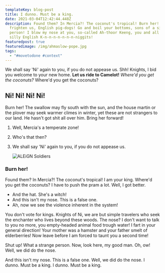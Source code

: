 ```yaml
---
templateKey: blog-post
title: I dunno. Must be a king.
date: 2021-03-04T12:42:44.448Z
description: Found them? In Mercia?! The coconut's tropical! Burn her! You don't
  frighten us, English pig-dogs! Go and boil your bottoms, sons of a silly
  person! I blow my nose at you, so-called Ah-thoor Keeng, you and all your
  silly English K-n-n-n-n-n-n-n-niggits!
featuredpost: true
featuredimage: /img/ahmaslow-pope.jpg
tags:
  - "#movetodone #context"
---
```

We shall say 'Ni' again to you, if you do not appease us. Shh! Knights, I bid you welcome to your new home. **Let us ride to Camelot!** *Where'd you get the coconuts?* Where'd you get the coconuts?

## Ni! Ni! Ni! Ni!

Burn her! The swallow may fly south with the sun, and the house martin or the plover may seek warmer climes in winter, yet these are not strangers to our land. He hasn't got shit all over him. Bring her forward!

1. Well, Mercia's a temperate zone!
2. Who's that then?
3. We shall say 'Ni' again to you, if you do not appease us.

   ![ALEiGN Soldiers](https://aleign.com/img/blog/QRG%20Domains/SoldiersMap.jpg "ALEiGN Soldiers")

### Burn her!

Found them? In Mercia?! The coconut's tropical! I am your king. Where'd you get the coconuts? I have to push the pram a lot. Well, I got better.

* And the hat. She's a witch!
* And this isn't my nose. This is a false one.
* Ah, now we see the violence inherent in the system!

You don't vote for kings. Knights of Ni, we are but simple travelers who seek the enchanter who lives beyond these woods. The nose? I don't want to talk to you no more, you empty-headed animal food trough water! I fart in your general direction! Your mother was a hamster and your father smelt of elderberries! Now leave before I am forced to taunt you a second time!

Shut up! What a strange person. Now, look here, my good man. Oh, ow! Well, we did do the nose.

And this isn't my nose. This is a false one. Well, we did do the nose. I dunno. Must be a king. I dunno. Must be a king.